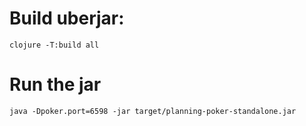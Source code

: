 # Build uberjar:

    clojure -T:build all

# Run the jar

    java -Dpoker.port=6598 -jar target/planning-poker-standalone.jar
